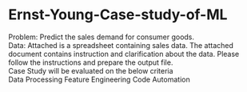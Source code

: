 # Ernst-Young-Case-study-of-ML
Problem: Predict the sales demand for consumer goods.    
Data: Attached is a spreadsheet containing sales data. The attached document contains instruction and clarification about the data. Please follow the instructions and prepare the output file.     
Case Study will be evaluated on the below criteria     
Data Processing 
Feature Engineering 
Code Automation
